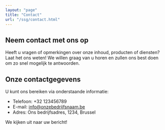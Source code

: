 ```yaml
---
layout: "page"
title: "Contact"
url: "/ssg/contact.html"
---
```


## Neem contact met ons op

Heeft u vragen of opmerkingen over onze inhoud, producten of diensten? Laat het ons weten! We willen graag van u horen en zullen ons best doen om zo snel mogelijk te antwoorden.

## Onze contactgegevens

U kunt ons bereiken via onderstaande informatie:

- Telefoon: +32 123456789
- E-mail: info@onzebedrijfsnaam.be
- Adres: Ons bedrijfsadres, 1234, Brussel

We kijken uit naar uw bericht!